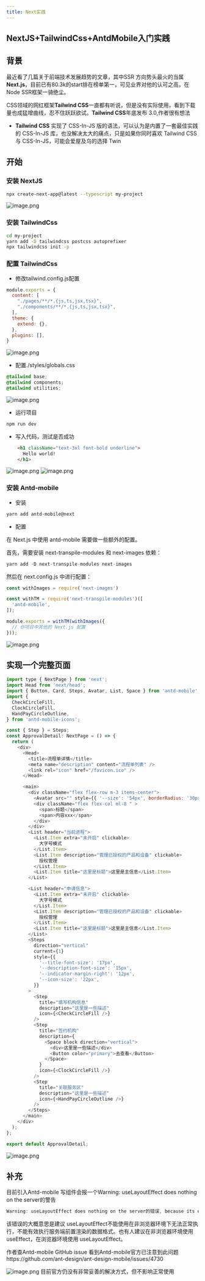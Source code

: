 ```yaml
---
title: Next实践
---
```


## NextJS+TailwindCss+AntdMobile入门实践

## 背景

最近看了几篇关于前端技术发展趋势的文章，其中SSR 方向势头最火的当属 **Next.js**，目前已有80.3k的start排在榜单第一，可见业界对他的认可之高，在 Node SSR框架一骑绝尘。

CSS领域的网红框架**Tailwind CSS**一直都有听说，但是没有实际使用，看到下载量也成猛增曲线，忍不住跃跃欲试。**Tailwind CSS**年底发布 3.0,作者很有想法

- **Tailwind CSS** 实现了 CSS-In-JS 版的语法，可以认为是内置了一套最佳实践的 CSS-In-JS 库，也没解决太大的痛点，只是如果你同时喜欢 Tailwind CSS 与 CSS-In-JS，可能会爱屋及乌的选择 Twin

## 开始

### 安装 NextJS

```sh
npx create-next-app@latest --typescript my-project

```

![image.png](https://p9-juejin.byteimg.com/tos-cn-i-k3u1fbpfcp/38494e2c61604bcea4642da7e70b12e1~tplv-k3u1fbpfcp-watermark.image?)

### 安装 TailwindCss

```sh
cd my-project
yarn add -D tailwindcss postcss autoprefixer
npx tailwindcss init -p
```

### 配置 TailwindCss

- 修改tailwind.config.js配置

```js
module.exports = {
  content: [
    "./pages/**/*.{js,ts,jsx,tsx}",
    "./components/**/*.{js,ts,jsx,tsx}",
  ],
  theme: {
    extend: {},
  },
  plugins: [],
}

```
![image.png](https://p6-juejin.byteimg.com/tos-cn-i-k3u1fbpfcp/6e47770828a64df5994cf8a50685f06a~tplv-k3u1fbpfcp-watermark.image?)

- 配置./styles/globals.css

```css
@tailwind base;
@tailwind components;
@tailwind utilities;
```

![image.png](https://p9-juejin.byteimg.com/tos-cn-i-k3u1fbpfcp/fc57b7a7d89a465fa64712ba2e976430~tplv-k3u1fbpfcp-watermark.image?)

- 运行项目

```sh
npm run dev
```

- 写入代码，测试是否成功

```html
    <h1 className="text-3xl font-bold underline">
      Hello world!
    </h1>
```

![image.png](https://p6-juejin.byteimg.com/tos-cn-i-k3u1fbpfcp/c4c80df0fc3549338a12176eda6cca6c~tplv-k3u1fbpfcp-watermark.image?)
![image.png](https://p3-juejin.byteimg.com/tos-cn-i-k3u1fbpfcp/f9fdb1a9a68c46498c0b24d7640acd8f~tplv-k3u1fbpfcp-watermark.image?)
### 安装 Antd-mobile

- 安装

```sh
yarn add antd-mobile@next
```

- 配置

在 Next.js 中使用 antd-mobile 需要做一些额外的配置。

首先，需要安装 next-transpile-modules 和 next-images 依赖：

```js
yarn add -D next-transpile-modules next-images
```

然后在 next.config.js 中进行配置：

```js
const withImages = require('next-images')

const withTM = require('next-transpile-modules')([
  'antd-mobile',
]);

module.exports = withTM(withImages({
  // 你项目中其他的 Next.js 配置
}));
```

![image.png](https://p1-juejin.byteimg.com/tos-cn-i-k3u1fbpfcp/91681b7f79ba42fc92cb239ebb2700ae~tplv-k3u1fbpfcp-watermark.image?)

## 实现一个完整页面

```js
import type { NextPage } from 'next';
import Head from 'next/head';
import { Button, Card, Steps, Avatar, List, Space } from 'antd-mobile';
import {
  CheckCircleFill,
  ClockCircleFill,
  HandPayCircleOutline,
} from 'antd-mobile-icons';

const { Step } = Steps;
const ApprovalDetail: NextPage = () => {
  return (
    <div>
      <Head>
        <title>流程单详情</title>
        <meta name="description" content="流程单列表" />
        <link rel="icon" href="/favicon.ico" />
      </Head>

      <main>
        <div className="flex flex-row m-3 items-center">
          <Avatar src="" style={{ '--size': '54px', borderRadius: '30px' }} />
          <div className="flex flex-col ml-8 " >
            <span>标题</span>
            <span>内容xxx</span>
          </div>
        </div>
        <List header="当前进程">
          <List.Item extra="未开启" clickable>
            大字号模式
          </List.Item>
          <List.Item description="管理已授权的产品和设备" clickable>
            授权管理
          </List.Item>
          <List.Item title="这里是标题">这里是主信息</List.Item>
        </List>

        <List header="申请信息">
          <List.Item extra="未开启" clickable>
            大字号模式
          </List.Item>
          <List.Item description="管理已授权的产品和设备" clickable>
            授权管理
          </List.Item>
          <List.Item title="这里是标题">这里是主信息</List.Item>
        </List>
        <Steps
          direction="vertical"
          current={1}
          style={{
            '--title-font-size': '17px',
            '--description-font-size': '15px',
            '--indicator-margin-right': '12px',
            '--icon-size': '22px',
          }}
        >
          <Step
            title="填写机构信息"
            description="这里是一些描述"
            icon={<CheckCircleFill />}
          />
          <Step
            title="签约机构"
            description={
              <Space block direction="vertical">
                <div>这里是一些描述</div>
                <Button color="primary">去查看</Button>
              </Space>
            }
            icon={<ClockCircleFill />}
          />
          <Step
            title="关联服务区"
            description="这里是一些描述"
            icon={<HandPayCircleOutline />}
          />
        </Steps>
      </main>
    </div>
  );
};

export default ApprovalDetail;

```

![image.png](https://p9-juejin.byteimg.com/tos-cn-i-k3u1fbpfcp/86f104c260704d7caf8bf73a74fd575d~tplv-k3u1fbpfcp-watermark.image?)

## 补充

目前引入Antd-mobile 写组件会报一个Warning: useLayoutEffect does nothing on the server的警告
```js
Warning: useLayoutEffect does nothing on the server的错误, because its effect cannot be encoded into the server renderer's output format. This will lead to a mismatch between the initial, non-hydrated UI and the intended UI. To avoid this, useLayoutEffect should only be used in components that render exclusively on the client. See https://reactjs.org/link/uselayouteffect-ssr for common fixes.
```
该错误的大概意思是建议 useLayoutEffect不能使用在非浏览器环境下无法正常执行，不能有效执行服务端前置渲染的数据格式。也有人建议在非浏览器环境使用 useEffect，在浏览器环境使用 useLayoutEffect。



作者查Antd-mobile GitHub issue 看到Antd-mobile官方已注意到此问题https://github.com/ant-design/ant-design-mobile/issues/4730

![image.png](https://p3-juejin.byteimg.com/tos-cn-i-k3u1fbpfcp/8385a01a39aa4b4587a36240e0ff109d~tplv-k3u1fbpfcp-watermark.image?)
目前官方仍没有非常妥善的解决方式，但不影响正常使用


